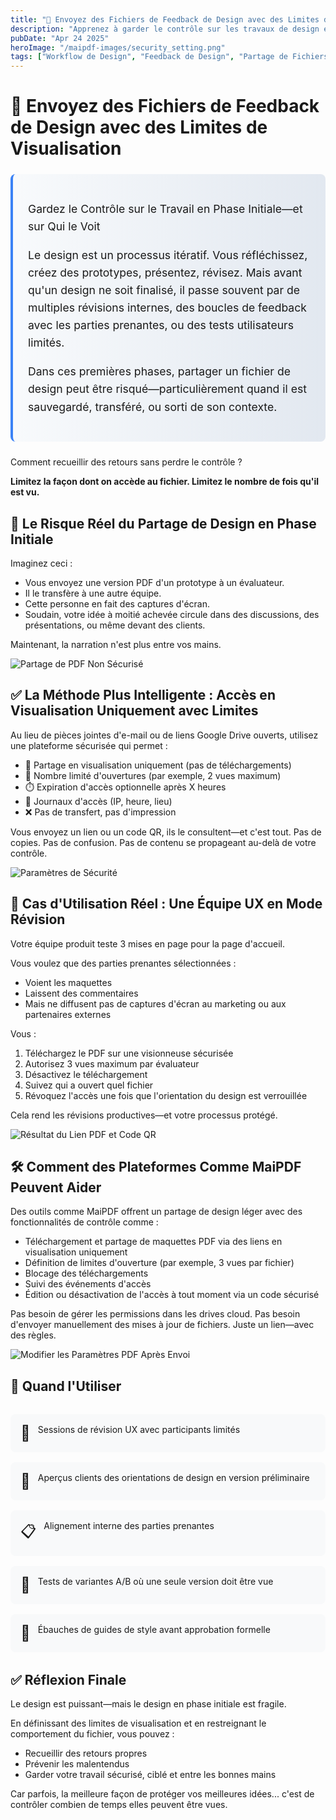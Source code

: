 ```yaml
---
title: "🎨 Envoyez des Fichiers de Feedback de Design avec des Limites de Visualisation"
description: "Apprenez à garder le contrôle sur les travaux de design en phase initiale en définissant des limites de visualisation sur les fichiers partagés. Parfait pour recueillir des retours tout en évitant la distribution non autorisée."
pubDate: "Apr 24 2025"
heroImage: "/maipdf-images/security_setting.png"
tags: ["Workflow de Design", "Feedback de Design", "Partage de Fichiers", "Protection de Design"]
---
```


# 🎨 Envoyez des Fichiers de Feedback de Design avec des Limites de Visualisation

<div class="intro-panel">
  <p>Gardez le Contrôle sur le Travail en Phase Initiale—et sur Qui le Voit</p>
  <p>Le design est un processus itératif. Vous réfléchissez, créez des prototypes, présentez, révisez. Mais avant qu'un design ne soit finalisé, il passe souvent par de multiples révisions internes, des boucles de feedback avec les parties prenantes, ou des tests utilisateurs limités.</p>
  <p>Dans ces premières phases, partager un fichier de design peut être risqué—particulièrement quand il est sauvegardé, transféré, ou sorti de son contexte.</p>
</div>

Comment recueillir des retours sans perdre le contrôle ?

**Limitez la façon dont on accède au fichier. Limitez le nombre de fois qu'il est vu.**

## 🧠 Le Risque Réel du Partage de Design en Phase Initiale

Imaginez ceci :

- Vous envoyez une version PDF d'un prototype à un évaluateur.
- Il le transfère à une autre équipe.
- Cette personne en fait des captures d'écran.
- Soudain, votre idée à moitié achevée circule dans des discussions, des présentations, ou même devant des clients.

Maintenant, la narration n'est plus entre vos mains.

![Partage de PDF Non Sécurisé](/maipdf-images/send_pdf_link_on_instant_mesenger.png)

## ✅ La Méthode Plus Intelligente : Accès en Visualisation Uniquement avec Limites

Au lieu de pièces jointes d'e-mail ou de liens Google Drive ouverts, utilisez une plateforme sécurisée qui permet :

- 📄 Partage en visualisation uniquement (pas de téléchargements)
- 🔢 Nombre limité d'ouvertures (par exemple, 2 vues maximum)
- ⏱️ Expiration d'accès optionnelle après X heures
- 🧭 Journaux d'accès (IP, heure, lieu)
- ❌ Pas de transfert, pas d'impression

Vous envoyez un lien ou un code QR, ils le consultent—et c'est tout. Pas de copies. Pas de confusion. Pas de contenu se propageant au-delà de votre contrôle.

![Paramètres de Sécurité](/maipdf-images/security_setting.png)

## 🧪 Cas d'Utilisation Réel : Une Équipe UX en Mode Révision

Votre équipe produit teste 3 mises en page pour la page d'accueil.

Vous voulez que des parties prenantes sélectionnées :
- Voient les maquettes
- Laissent des commentaires
- Mais ne diffusent pas de captures d'écran au marketing ou aux partenaires externes

Vous :
1. Téléchargez le PDF sur une visionneuse sécurisée
2. Autorisez 3 vues maximum par évaluateur
3. Désactivez le téléchargement
4. Suivez qui a ouvert quel fichier
5. Révoquez l'accès une fois que l'orientation du design est verrouillée

Cela rend les révisions productives—et votre processus protégé.

![Résultat du Lien PDF et Code QR](/maipdf-images/result_of_pdf_link_and_qr_code.png)

## 🛠 Comment des Plateformes Comme MaiPDF Peuvent Aider

Des outils comme MaiPDF offrent un partage de design léger avec des fonctionnalités de contrôle comme :

- Téléchargement et partage de maquettes PDF via des liens en visualisation uniquement
- Définition de limites d'ouverture (par exemple, 3 vues par fichier)
- Blocage des téléchargements
- Suivi des événements d'accès
- Édition ou désactivation de l'accès à tout moment via un code sécurisé

Pas besoin de gérer les permissions dans les drives cloud. Pas besoin d'envoyer manuellement des mises à jour de fichiers. Juste un lien—avec des règles.

![Modifier les Paramètres PDF Après Envoi](/maipdf-images/pdf_change_setting_after_sent.png)

## 🧩 Quand l'Utiliser

<div class="use-cases">
  <div class="use-case">
    <span class="use-case-icon">🧠</span>
    <p>Sessions de révision UX avec participants limités</p>
  </div>
  
  <div class="use-case">
    <span class="use-case-icon">🎨</span>
    <p>Aperçus clients des orientations de design en version préliminaire</p>
  </div>
  
  <div class="use-case">
    <span class="use-case-icon">📋</span>
    <p>Alignement interne des parties prenantes</p>
  </div>
  
  <div class="use-case">
    <span class="use-case-icon">🧪</span>
    <p>Tests de variantes A/B où une seule version doit être vue</p>
  </div>
  
  <div class="use-case">
    <span class="use-case-icon">🧾</span>
    <p>Ébauches de guides de style avant approbation formelle</p>
  </div>
</div>

## ✅ Réflexion Finale

Le design est puissant—mais le design en phase initiale est fragile.

En définissant des limites de visualisation et en restreignant le comportement du fichier, vous pouvez :

- Recueillir des retours propres
- Prévenir les malentendus
- Garder votre travail sécurisé, ciblé et entre les bonnes mains

Car parfois, la meilleure façon de protéger vos meilleures idées... c'est de contrôler combien de temps elles peuvent être vues.

<style>
  .intro-panel {
    background: linear-gradient(to right, #f8fafc, #e2e8f0);
    border-left: 4px solid #3b82f6;
    padding: 1.5rem;
    border-radius: 0.5rem;
    margin: 1.5rem 0;
    font-size: 1.1rem;
    line-height: 1.6;
  }
  
  .use-cases {
    display: grid;
    grid-template-columns: repeat(auto-fill, minmax(250px, 1fr));
    gap: 1rem;
    margin: 2rem 0;
  }
  
  .use-case {
    display: flex;
    align-items: flex-start;
    background: #f8f9fa;
    padding: 1rem;
    border-radius: 0.5rem;
  }
  
  .use-case-icon {
    font-size: 1.5rem;
    margin-right: 0.75rem;
  }
  
  .use-case p {
    margin: 0;
  }
</style>